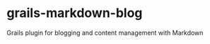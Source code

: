 grails-markdown-blog
====================

Grails plugin for blogging and content management with Markdown
